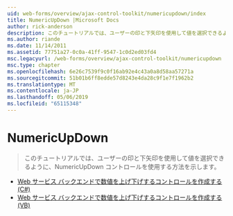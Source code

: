```yaml
---
uid: web-forms/overview/ajax-control-toolkit/numericupdown/index
title: NumericUpDown |Microsoft Docs
author: rick-anderson
description: このチュートリアルでは、ユーザーの印と下矢印を使用して値を選択できるように、NumericUpDown コントロールを使用する方法を示します。
ms.author: riande
ms.date: 11/14/2011
ms.assetid: 77751a27-0c0a-41ff-9547-1c0d2ed03fd4
msc.legacyurl: /web-forms/overview/ajax-control-toolkit/numericupdown
msc.type: chapter
ms.openlocfilehash: 6e26c7539f9c0f16ab92e4c43a0a8d58aa57271a
ms.sourcegitcommit: 51b01b6ff8edde57d8243e4da28c9f1e7f1962b2
ms.translationtype: MT
ms.contentlocale: ja-JP
ms.lasthandoff: 05/06/2019
ms.locfileid: "65115348"
---
```

# <a name="numericupdown"></a>NumericUpDown

> このチュートリアルでは、ユーザーの印と下矢印を使用して値を選択できるように、NumericUpDown コントロールを使用する方法を示します。

- [Web サービス バックエンドで数値を上げ下げするコントロールを作成する (C#)](creating-a-numeric-up-down-control-with-a-web-service-backend-cs.md)
- [Web サービス バックエンドで数値を上げ下げするコントロールを作成する (VB)](creating-a-numeric-up-down-control-with-a-web-service-backend-vb.md)
